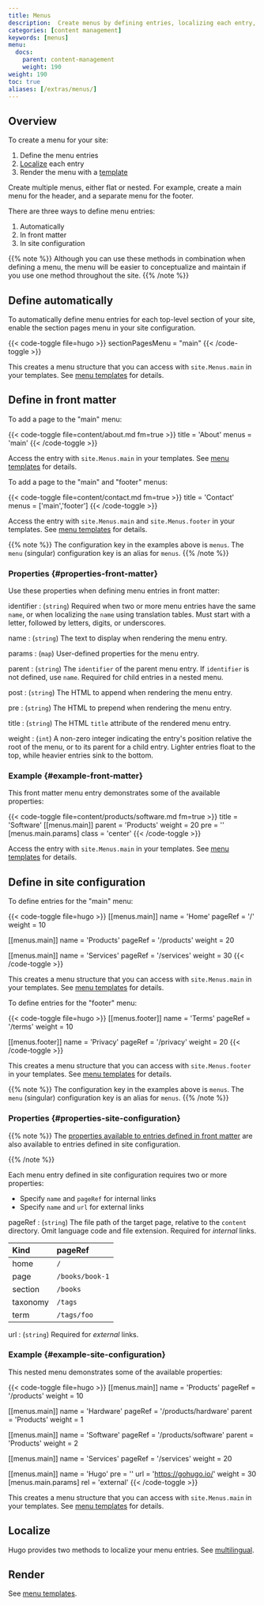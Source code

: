 ```yaml
---
title: Menus
description:  Create menus by defining entries, localizing each entry, and rendering the resulting data structure.
categories: [content management]
keywords: [menus]
menu:
  docs:
    parent: content-management
    weight: 190
weight: 190
toc: true
aliases: [/extras/menus/]
---
```


## Overview

To create a menu for your site:

1. Define the menu entries
2. [Localize] each entry
3. Render the menu with a [template]

Create multiple menus, either flat or nested. For example, create a main menu for the header, and a separate menu for the footer.

There are three ways to define menu entries:

1. Automatically
1. In front matter
1. In site configuration

{{% note %}}
Although you can use these methods in combination when defining a menu, the menu will be easier to conceptualize and maintain if you use one method throughout the site.
{{% /note %}}

## Define automatically

To automatically define menu entries for each top-level section of your site, enable the section pages menu in your site configuration.

{{< code-toggle file=hugo >}}
sectionPagesMenu = "main"
{{< /code-toggle >}}

This creates a menu structure that you can access with `site.Menus.main` in your templates. See [menu templates] for details.

## Define in front matter

To add a page to the "main" menu:

{{< code-toggle file=content/about.md fm=true >}}
title = 'About'
menus = 'main'
{{< /code-toggle >}}

Access the entry with `site.Menus.main` in your templates. See [menu templates] for details.

To add a page to the "main" and "footer" menus:

{{< code-toggle file=content/contact.md fm=true >}}
title = 'Contact'
menus = ['main','footer']
{{< /code-toggle >}}

Access the entry with `site.Menus.main` and `site.Menus.footer` in your templates. See [menu templates] for details.

{{% note %}}
The configuration key in the examples above is `menus`. The `menu` (singular) configuration key is an alias for `menus`.
{{% /note %}}

### Properties {#properties-front-matter}

Use these properties when defining menu entries in front matter:

identifier
: (`string`) Required when two or more menu entries have the same `name`, or when localizing the `name` using translation tables. Must start with a letter, followed by letters, digits, or underscores.

name
: (`string`) The text to display when rendering the menu entry.

params
: (`map`) User-defined properties for the menu entry.

parent
: (`string`) The `identifier` of the parent menu entry. If `identifier` is not defined, use `name`. Required for child entries in a nested menu.

post
: (`string`) The HTML to append when rendering the menu entry.

pre
: (`string`) The HTML to prepend when rendering the menu entry.

title
: (`string`) The HTML `title` attribute of the rendered menu entry.

weight
: (`int`) A non-zero integer indicating the entry's position relative the root of the menu, or to its parent for a child entry. Lighter entries float to the top, while heavier entries sink to the bottom.

### Example {#example-front-matter}

This front matter menu entry demonstrates some of the available properties:

{{< code-toggle file=content/products/software.md fm=true >}}
title = 'Software'
[[menus.main]]
parent = 'Products'
weight = 20
pre = '<i class="fa-solid fa-code"></i>'
[menus.main.params]
class = 'center'
{{< /code-toggle >}}

Access the entry with `site.Menus.main` in your templates. See [menu templates] for details.

## Define in site configuration

To define entries for the "main" menu:

{{< code-toggle file=hugo >}}
[[menus.main]]
name = 'Home'
pageRef = '/'
weight = 10

[[menus.main]]
name = 'Products'
pageRef = '/products'
weight = 20

[[menus.main]]
name = 'Services'
pageRef = '/services'
weight = 30
{{< /code-toggle >}}

This creates a menu structure that you can access with `site.Menus.main` in your templates. See [menu templates] for details.

To define entries for the "footer" menu:

{{< code-toggle file=hugo >}}
[[menus.footer]]
name = 'Terms'
pageRef = '/terms'
weight = 10

[[menus.footer]]
name = 'Privacy'
pageRef = '/privacy'
weight = 20
{{< /code-toggle >}}

This creates a menu structure that you can access with `site.Menus.footer` in your templates. See [menu templates] for details.

{{% note %}}
The configuration key in the examples above is `menus`. The `menu` (singular) configuration key is an alias for `menus`.
{{% /note %}}

### Properties {#properties-site-configuration}

{{% note %}}
The [properties available to entries defined in front matter] are also available to entries defined in site configuration.

[properties available to entries defined in front matter]: /content-management/menus/#properties-front-matter
{{% /note %}}

Each menu entry defined in site configuration requires two or more properties:

- Specify `name` and `pageRef` for internal links
- Specify `name` and `url` for external links

pageRef
: (`string`) The file path of the target page, relative to the `content` directory. Omit language code and file extension. Required for *internal* links.

Kind|pageRef
:--|:--
home|`/`
page|`/books/book-1`
section|`/books`
taxonomy|`/tags`
term|`/tags/foo`

url
: (`string`) Required for *external* links.

### Example {#example-site-configuration}

This nested menu demonstrates some of the available properties:

{{< code-toggle file=hugo >}}
[[menus.main]]
name = 'Products'
pageRef = '/products'
weight = 10

[[menus.main]]
name = 'Hardware'
pageRef = '/products/hardware'
parent = 'Products'
weight = 1

[[menus.main]]
name = 'Software'
pageRef = '/products/software'
parent = 'Products'
weight = 2

[[menus.main]]
name = 'Services'
pageRef = '/services'
weight = 20

[[menus.main]]
name = 'Hugo'
pre = '<i class="fa fa-heart"></i>'
url = 'https://gohugo.io/'
weight = 30
[menus.main.params]
rel = 'external'
{{< /code-toggle >}}

This creates a menu structure that you can access with `site.Menus.main` in your templates. See [menu templates] for details.

## Localize

Hugo provides two methods to localize your menu entries. See [multilingual].

## Render

See [menu templates].

[localize]: /content-management/multilingual/#menus
[menu templates]: /templates/menu-templates/
[multilingual]: /content-management/multilingual/#menus
[template]: /templates/menu-templates/
